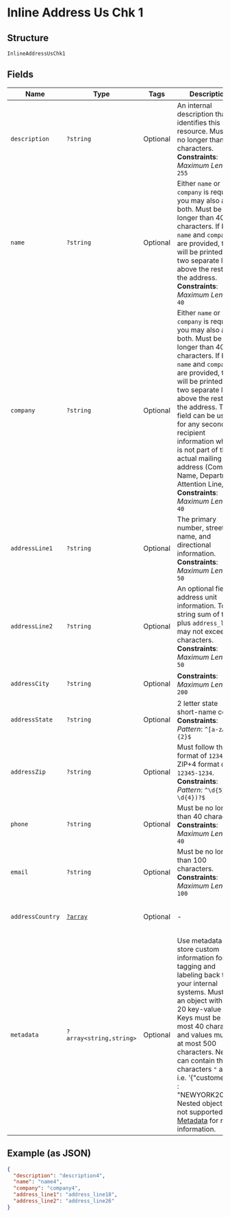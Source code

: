 
# Inline Address Us Chk 1

## Structure

`InlineAddressUsChk1`

## Fields

| Name | Type | Tags | Description | Getter | Setter |
|  --- | --- | --- | --- | --- | --- |
| `description` | `?string` | Optional | An internal description that identifies this resource. Must be no longer than 255 characters.<br>**Constraints**: *Maximum Length*: `255` | getDescription(): ?string | setDescription(?string description): void |
| `name` | `?string` | Optional | Either `name` or `company` is required, you may also add both. Must be no longer than 40 characters. If both `name` and `company` are provided, they will be printed on two separate lines above the rest of the address.<br>**Constraints**: *Maximum Length*: `40` | getName(): ?string | setName(?string name): void |
| `company` | `?string` | Optional | Either `name` or `company` is required, you may also add both. Must be no longer than 40 characters. If both `name` and `company` are provided, they will be printed on two separate lines above the rest of the address. This field can be used for any secondary recipient information which is not part of the actual mailing address (Company Name, Department, Attention Line, etc).<br>**Constraints**: *Maximum Length*: `40` | getCompany(): ?string | setCompany(?string company): void |
| `addressLine1` | `?string` | Optional | The primary number, street name, and directional information.<br>**Constraints**: *Maximum Length*: `50` | getAddressLine1(): ?string | setAddressLine1(?string addressLine1): void |
| `addressLine2` | `?string` | Optional | An optional field for address unit information. Total string sum of this plus `address_line1` may not exceed 50 characters.<br>**Constraints**: *Maximum Length*: `50` | getAddressLine2(): ?string | setAddressLine2(?string addressLine2): void |
| `addressCity` | `?string` | Optional | **Constraints**: *Maximum Length*: `200` | getAddressCity(): ?string | setAddressCity(?string addressCity): void |
| `addressState` | `?string` | Optional | 2 letter state short-name code<br>**Constraints**: *Pattern*: `^[a-zA-Z]{2}$` | getAddressState(): ?string | setAddressState(?string addressState): void |
| `addressZip` | `?string` | Optional | Must follow the ZIP format of `12345` or ZIP+4 format of `12345-1234`.<br>**Constraints**: *Pattern*: `^\d{5}(-\d{4})?$` | getAddressZip(): ?string | setAddressZip(?string addressZip): void |
| `phone` | `?string` | Optional | Must be no longer than 40 characters.<br>**Constraints**: *Maximum Length*: `40` | getPhone(): ?string | setPhone(?string phone): void |
| `email` | `?string` | Optional | Must be no longer than 100 characters.<br>**Constraints**: *Maximum Length*: `100` | getEmail(): ?string | setEmail(?string email): void |
| `addressCountry` | [`?array`](../../doc/models/object-enum.md) | Optional | - | getAddressCountry(): ?array | setAddressCountry(?array addressCountry): void |
| `metadata` | `?array<string,string>` | Optional | Use metadata to store custom information for tagging and labeling back to your internal systems. Must be an object with up to 20 key-value pairs. Keys must be at most 40 characters and values must be at most 500 characters. Neither can contain the characters `"` and `\`. i.e. '{"customer_id" : "NEWYORK2015"}' Nested objects are not supported.  See [Metadata](#section/Metadata) for more information. | getMetadata(): ?array | setMetadata(?array metadata): void |

## Example (as JSON)

```json
{
  "description": "description4",
  "name": "name4",
  "company": "company4",
  "address_line1": "address_line18",
  "address_line2": "address_line26"
}
```

